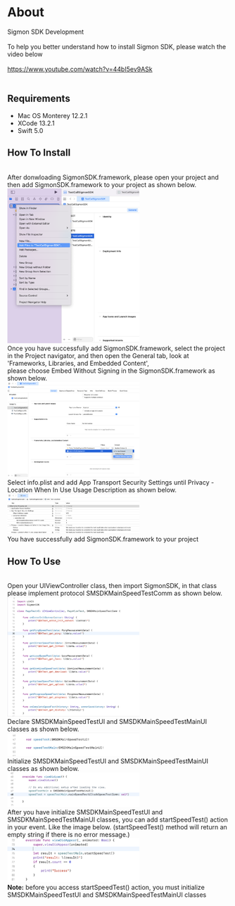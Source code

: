 # About
Sigmon SDK Development<br/>
<br/>
To help you better understand how to install Sigmon SDK, please watch the video below
<br/>
<br/>
https://www.youtube.com/watch?v=44bI5ev9ASk
</br>
<br/>
<h2>Requirements</h2>
<ul>
<li>Mac OS Monterey 12.2.1</li>
<li>XCode 13.2.1</li>
<li>Swift 5.0</li>
</ul>
<h2>How To Install</h2>
<br/>
After donwloading SigmonSDK.framework, please open your project and then add SigmonSDK.framework to your project as shown below.
<br/>
<img src="https://raw.githubusercontent.com/maedilaziman/dev-ios-sigmonsdk/master/Screenshots/IMG_01.png" width="300" />
<br/>
Once you have successfully add SigmonSDK.framework, select the project in the Project navigator, and then open the General tab, look at 'Frameworks, Libraries, and Embedded Content',
<br/>
please choose Embed Without Signing in the SigmonSDK.framework as shown below.
<br/>
<img src="https://raw.githubusercontent.com/maedilaziman/dev-ios-sigmonsdk/master/Screenshots/IMG_02.png" width="300" />
<br/>
Select info.plist and add App Transport Security Settings until Privacy - Location When In Use Usage Description as shown below.
<br/>
<img src="https://raw.githubusercontent.com/maedilaziman/dev-ios-sigmonsdk/master/Screenshots/IMG_03.png" width="300" />
<br/>
You have successfully add SigmonSDK.framework to your project
<h2>How To Use</h2>
<br/>
Open your UIViewController class, then import SigmonSDK, in that class please implement protocol SMSDKMainSpeedTestComm as shown below.
<br/>
<img src="https://raw.githubusercontent.com/maedilaziman/dev-ios-sigmonsdk/master/Screenshots/IMG_04.png" width="300" />
<br/>
Declare SMSDKMainSpeedTestUI and SMSDKMainSpeedTestMainUI classes as shown below.
<br/>
<img src="https://raw.githubusercontent.com/maedilaziman/dev-ios-sigmonsdk/master/Screenshots/IMG_05.png" width="300" />
<br/>
Initialize SMSDKMainSpeedTestUI and SMSDKMainSpeedTestMainUI classes as shown below.
<br/>
<img src="https://raw.githubusercontent.com/maedilaziman/dev-ios-sigmonsdk/master/Screenshots/IMG_06.png" width="300" />
<br/>
After you have initialize SMSDKMainSpeedTestUI and SMSDKMainSpeedTestMainUI classes, you can add startSpeedTest() action in your event. Like the image below.
(startSpeedTest() method will return an empty string if there is no error message.)
<br/>
<img src="https://raw.githubusercontent.com/maedilaziman/dev-ios-sigmonsdk/master/Screenshots/IMG_07.png" width="300" />
<br/>
<b>Note:</b> before you access startSpeedTest() action, you must initialize SMSDKMainSpeedTestUI and SMSDKMainSpeedTestMainUI classes
<br/>